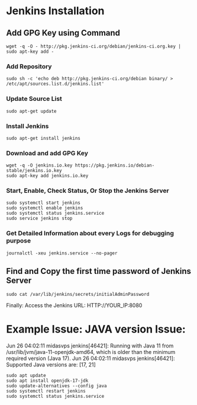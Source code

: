 # Jenkins Installation
## Add GPG Key using Command
```
wget -q -O - http://pkg.jenkins-ci.org/debian/jenkins-ci.org.key | sudo apt-key add -
```
### Add Repository
```
sudo sh -c 'echo deb http://pkg.jenkins-ci.org/debian binary/ > /etc/apt/sources.list.d/jenkins.list'
```
### Update Source List
```
sudo apt-get update
```
### Install Jenkins
```
sudo apt-get install jenkins
```
### Download and add GPG Key
```
wget -q -O jenkins.io.key https://pkg.jenkins.io/debian-stable/jenkins.io.key
sudo apt-key add jenkins.io.key
```
### Start, Enable, Check Status, Or Stop the Jenkins Server
```
sudo systemctl start jenkins
sudo systemctl enable jenkins
sudo systemctl status jenkins.service
sudo service jenkins stop
```
### Get Detailed Information about every Logs for debugging purpose
```
journalctl -xeu jenkins.service --no-pager
```
## Find and Copy the first time password of Jenkins Server
```
sudo cat /var/lib/jenkins/secrets/initialAdminPassword
```
Finally: Access the Jenkins URL: HTTP://YOUR_IP:8080

# Example Issue: JAVA version Issue: 
Jun 26 04:02:11 midasvps jenkins[46421]: Running with Java 11 from /usr/lib/jvm/java-11-openjdk-amd64, which is older than the minimum required version (Java 17).
Jun 26 04:02:11 midasvps jenkins[46421]: Supported Java versions are: [17, 21]
```
sudo apt update
sudo apt install openjdk-17-jdk
sudo update-alternatives --config java
sudo systemctl restart jenkins
sudo systemctl status jenkins.service
```
